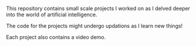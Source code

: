 
This repository contains small scale projects I worked on as I delved deeper into the world of artificial intelligence.

The code for the projects might undergo updations as I learn new things!

Each project also contains a video demo.
